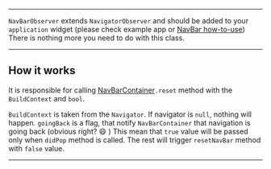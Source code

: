 ----------

`NavBarObserver` extends `NavigatorObserver` and should be added to your `application` widget
(please check example app or [NavBar how-to-use](../NAV_BAR.md#how-to-use-building_construction))
There is nothing more you need to do with this class.

----------

## How it works

It is responsible for calling [NavBarContainer](../nav_bar/NAV_BAR_CONTAINER.MD)`.reset` method with
the `BuildContext` and `bool`.

`BuildContext` is taken from the `Navigator`. If navigator is `null`, nothing will happen.
`goingBack` is a flag, that notify `NavBarContainer` that navigation is going back (obvious right? :smile: )
This mean that `true` value will be passed only when `didPop` method is called. The rest will
trigger `resetNavBar` method with `false` value.

----------